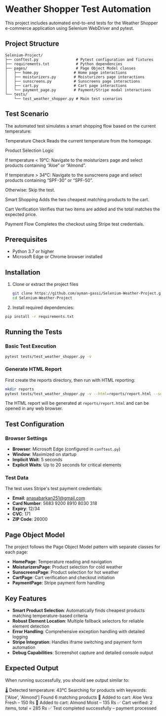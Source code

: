 # Weather Shopper Test Automation

This project includes automated end-to-end tests for the Weather Shopper e-commerce application using Selenium WebDriver and pytest.

## Project Structure

```
Selenium-Project/
├── conftest.py                 # Pytest configuration and fixtures
├── requirements.txt            # Python dependencies
├── pages/                      # Page Object Model classes
│   ├── home.py                # Home page interactions
│   ├── moisturizers.py        # Moisturizers page interactions
│   ├── sunscreens.py          # Sunscreens page interactions
│   ├── cart.py                # Cart page interactions
│   └── payment_page.py        # Payment/Stripe modal interactions
└── tests/
    └── test_weather_shopper.py # Main test scenarios
```

## Test Scenario

The automated test simulates a smart shopping flow based on the current temperature:

Temperature Check
Reads the current temperature from the homepage.

Product Selection Logic

If temperature < 19°C: Navigate to the moisturizers page and select products containing “Aloe” or “Almond”.

If temperature > 34°C: Navigate to the sunscreens page and select products containing “SPF-30” or “SPF-50”.

Otherwise: Skip the test.

Smart Shopping
Adds the two cheapest matching products to the cart.

Cart Verification
Verifies that two items are added and the total matches the expected price.

Payment Flow
Completes the checkout using Stripe test credentials.

## Prerequisites

* Python 3.7 or higher
* Microsoft Edge or Chrome browser installed

## Installation

1. Clone or extract the project files

   ```bash
   git clone https://github.com/ayman-gassi/Selenium-Weather-Project.git
   cd Selenium-Weather-Project
   ```
2. Install required dependencies:

```bash
pip install -r requirements.txt
```

## Running the Tests

### Basic Test Execution

```bash
pytest tests/test_weather_shopper.py -v
```

### Generate HTML Report

First create the reports directory, then run with HTML reporting:

```bash
mkdir reports
pytest tests/test_weather_shopper.py -v --html=reports/report.html --self-contained-html
```

The HTML report will be generated at `reports/report.html` and can be opened in any web browser.

## Test Configuration

### Browser Settings

* **Browser**: Microsoft Edge (configured in `conftest.py`)
* **Window**: Maximized on startup
* **Implicit Wait**: 5 seconds
* **Explicit Waits**: Up to 20 seconds for critical elements

### Test Data

The test uses Stripe's test payment credentials:

* **Email**: anasabarkan251@gmail.com
* **Card Number**: 5683 9200 8910 8030 318
* **Expiry**: 12/34
* **CVC**: 171
* **ZIP Code**: 26000

## Page Object Model

The project follows the Page Object Model pattern with separate classes for each page:

* **HomePage**: Temperature reading and navigation
* **MoisturizersPage**: Product selection for cold weather
* **SunscreensPage**: Product selection for hot weather
* **CartPage**: Cart verification and checkout initiation
* **PaymentPage**: Stripe payment form handling

## Key Features

* **Smart Product Selection**: Automatically finds cheapest products matching temperature-based criteria
* **Robust Element Location**: Multiple fallback selectors for reliable element detection
* **Error Handling**: Comprehensive exception handling with detailed logging
* **Stripe Integration**: Handles iframe switching and payment form automation
* **Debug Capabilities**: Screenshot capture and detailed console output

## Expected Output

When running successfully, you should see output similar to:

🌡️ Detected temperature: 43°C
Searching for products with keywords: ['Aloe', 'Almond']
Found 6 matching products
🛒 Added to cart: Aloe Vera Fresh – 150 Rs
🛒 Added to cart: Almond Moist – 135 Rs
✅ Cart verified: 2 items, total = 285 Rs
✅ Test completed successfully – payment processed
